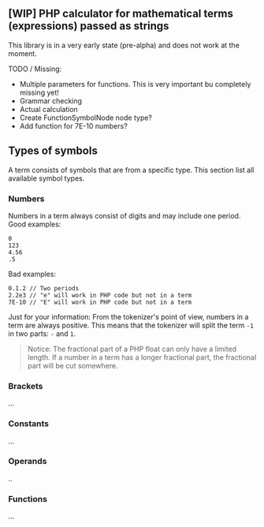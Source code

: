 ## [WIP] PHP calculator for mathematical terms (expressions) passed as strings

This library is in a very early state (pre-alpha) and does not work at the moment.

TODO / Missing: 
* Multiple parameters for functions. This is very important bu completely missing yet!
* Grammar checking
* Actual calculation
* Create FunctionSymbolNode node type?
* Add function for 7E-10 numbers?

## Types of symbols

A term consists of symbols that are from a specific type. This section list all available symbol types.

### Numbers

Numbers in a term always consist of digits and may include one period. Good examples:

```
0
123
4.56
.5
```

Bad examples:

```
0.1.2 // Two periods
2.2e3 // "e" will work in PHP code but not in a term
7E-10 // "E" will work in PHP code but not in a term
```

Just for your information: From the tokenizer's point of view, numbers in a term are always positive. 
This means that the tokenizer will split the term `-1` in two parts: `-` and `1`. 

> Notice: The fractional part of a PHP float can only have a limited length. If a number in a term has a longer 
fractional part, the fractional part will be cut somewhere.

### Brackets

...

### Constants

...

### Operands

..

### Functions

...


